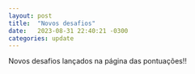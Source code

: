 ```yaml
---
layout: post
title:  "Novos desafios"
date:   2023-08-31 22:40:21 -0300
categories: update
---
```

Novos desafios lançados na página das pontuações!!